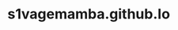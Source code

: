 # s1vagemamba.github.Io
<!DOCTYPE html>
<html lang="en">
<head>
    <meta charset="UTF-8">
    <meta name="viewport" content="width=device-width, initial-scale=1.0">
    <title>One Ummah - United Social Media</title>
    <script src="https://cdn.tailwindcss.com"></script>
    <link rel="stylesheet" href="https://cdnjs.cloudflare.com/ajax/libs/font-awesome/6.4.0/css/all.min.css">
    <script>
        tailwind.config = {
            darkMode: 'class',
            theme: {
                extend: {
                    colors: {
                        primary: '#006D5B',
                        secondary: '#FFC857',
                        accent: '#E63946',
                        dark: {
                            bg: '#0F172A',
                            card: '#1E293B',
                            text: '#E2E8F0'
                        },
                        light: {
                            bg: '#F8FAFC',
                            card: '#FFFFFF',
                            text: '#1E293B'
                        }
                    },
                    fontFamily: {
                        sans: ['Inter', 'sans-serif']
                    }
                }
            }
        }
    </script>
    <style>
        @import url('https://fonts.googleapis.com/css2?family=Inter:wght@300;400;500;600;700&display=swap');
        
        .post-image {
            aspect-ratio: 4 / 5;
            object-fit: cover;
        }
        
        .story-ring {
            background: conic-gradient(#006D5B 0%, #FFC857 50%, #006D5B 100%);
        }

        /* Smooth transitions */
        .transition-all {
            transition: all 0.3s ease;
        }

        /* Custom scrollbar */
        ::-webkit-scrollbar {
            width: 6px;
        }
        ::-webkit-scrollbar-thumb {
            background: rgba(0, 109, 91, 0.5);
            border-radius: 3px;
        }
        ::-webkit-scrollbar-thumb:hover {
            background: rgba(0, 109, 91, 0.8);
        }
    </style>
    <script>
        // Toggle Dark Mode
        document.addEventListener('DOMContentLoaded', () => {
            const darkModeToggle = document.getElementById('dark-mode-toggle');
            const html = document.documentElement;

            darkModeToggle.addEventListener('click', () => {
                if (html.classList.contains('dark')) {
                    html.classList.remove('dark');
                    localStorage.setItem('theme', 'light');
                } else {
                    html.classList.add('dark');
                    localStorage.setItem('theme', 'dark');
                }
            });

            // Load theme from local storage
            if (localStorage.getItem('theme') === 'dark') {
                html.classList.add('dark');
            }
        });
    </script>
</head>
<body class="bg-light-bg dark:bg-dark-bg text-light-text dark:text-dark-text transition-all min-h-screen">
    <div id="app" class="flex flex-col min-h-screen">
        <!-- Navigation -->
        <nav class="sticky top-0 bg-white dark:bg-dark-card shadow-sm z-50 transition-all">
            <div class="max-w-screen-xl mx-auto px-4">
                <div class="flex items-center justify-between h-16">
                    <div class="flex items-center space-x-4">
                        <div class="flex items-center">
                            <svg class="w-8 h-8 text-primary" viewBox="0 0 24 24" fill="currentColor">
                                <path d="M12,2C6.486,2,2,6.486,2,12s4.486,10,10,10s10-4.486,10-10S17.514,2,12,2z M12,20c-4.411,0-8-3.589-8-8 s3.589-8,8-8s8,3.589,8,8S16.411,20,12,20z"/>
                                <path d="M12,4c-1.654,0-3,1.346-3,3s1.346,3,3,3s3-1.346,3-3S13.654,4,12,4z"/>
                                <path d="M12,14c-3.309,0-6,1.691-6,5h12C18,15.691,15.309,14,12,14z"/>
                            </svg>
                            <h1 class="text-xl font-bold text-primary ml-2">One Ummah</h1>
                        </div>
                        <div class="relative hidden md:block">
                            <input type="text" placeholder="Search" class="bg-gray-100 dark:bg-dark-bg rounded-full py-2 pl-10 pr-4 w-64 text-base focus:outline-none focus:ring-2 focus:ring-primary">
                            <i class="fas fa-search absolute left-3 top-1/2 transform -translate-y-1/2 text-gray-400"></i>
                        </div>
                    </div>
                    <div class="flex items-center space-x-4">
                        <button id="notifications-btn" class="p-2 rounded-full hover:bg-gray-100 dark:hover:bg-gray-700 transition-all relative">
                            <i class="fas fa-bell"></i>
                            <span class="absolute top-0 right-0 w-3 h-3 bg-accent rounded-full border border-white dark:border-dark-card"></span>
                        </button>
                        <button id="create-post-btn" class="p-2 rounded-full hover:bg-gray-100 dark:hover:bg-gray-700 transition-all">
                            <i class="fas fa-plus"></i>
                        </button>
                        <button id="dark-mode-toggle" class="p-2 rounded-full hover:bg-gray-100 dark:hover:bg-gray-700 transition-all">
                            <i class="fas fa-moon dark:hidden"></i>
                            <i class="fas fa-sun hidden dark:block"></i>
                        </button>
                        <button id="profile-btn" class="w-8 h-8 rounded-full bg-primary text-white flex items-center justify-center">
                            <span>U</span>
                        </button>
                    </div>
                </div>
            </div>
        </nav>

        <!-- Tabs -->
        <div class="bg-white dark:bg-dark-card sticky top-16 shadow-sm z-40 transition-all">
            <div class="max-w-screen-xl mx-auto">
                <div class="flex justify-around">
                    <button class="tab-btn py-4 px-6 border-b-2 border-primary font-medium text-primary" data-tab="feed">
                        <i class="fas fa-home"></i> <span class="hidden sm:inline ml-1">Feed</span>
                    </button>
                    <button class="tab-btn py-4 px-6 border-b-2 border-transparent font-medium text-gray-500 dark:text-gray-400" data-tab="explore">
                        <i class="fas fa-compass"></i> <span class="hidden sm:inline ml-1">Explore</span>
                    </button>
                    <button class="tab-btn py-4 px-6 border-b-2 border-transparent font-medium text-gray-500 dark:text-gray-400" data-tab="communities">
                        <i class="fas fa-users"></i> <span class="hidden sm:inline ml-1">Communities</span>
                    </button>
                    <button class="tab-btn py-4 px-6 border-b-2 border-transparent font-medium text-gray-500 dark:text-gray-400" data-tab="messages">
                        <i class="fas fa-comment"></i> <span class="hidden sm:inline ml-1">Messages</span>
                    </button>
                    <button class="tab-btn py-4 px-6 border-b-2 border-transparent font-medium text-gray-500 dark:text-gray-400" data-tab="learn">
                        <i class="fas fa-graduation-cap"></i> <span class="hidden sm:inline ml-1">Learn</span>
                    </button>
                </div>
            </div>
        </div>

        <!-- Main Content -->
        <main class="flex-grow max-w-screen-xl mx-auto w-full px-4 py-6">
            <div id="feed-tab" class="tab-content">
                <h1 class="text-2xl font-bold">Welcome to One Ummah!</h1>
                <p>This is your social media feed.</p>
            </div>
        </main>
    </div>
</body>
</html>
